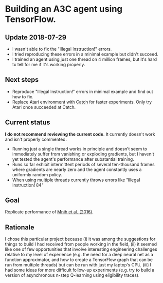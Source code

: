 # Building an A3C agent using TensorFlow.

## Update 2018-07-29

- I wasn't able to fix the "Illegal Instruction!" errors.
- I tried reproducing these errors in a minimal example but didn't succeed.
- I trained an agent using just one thread on 4 million frames, but it's hard to tell for me if it's working properly.

## Next steps

- Reproduce "Illegal Instruction!" errors in minimal example and find out how to fix.
- Replace Atari environment with [Catch](https://github.com/OpenMined/CampX/) for faster experiments. Only try Atari once succeeded at Catch.

## Current status

**I do not recommend reviewing the current code.** It currently doesn't work and isn't properly commented.

- Running just a single thread works in principle and doesn't seem to immediately suffer from vanishing or exploding gradients, but I haven't yet tested the agent's performance after substantial training.
- Runs so far exhibit intermittent periods of several ten-thousand frames where gradients are nearly zero and the agent constantly uses a uniformly random policy.
- When using multiple threads currently throws errors like "Illegal Instruction! 84"

## Goal

Replicate performance of [Mnih et al. (2016)](https://arxiv.org/pdf/1602.01783.pdf).

## Rationale

I chose this particular project because (i) it was among
  the suggestions for things to build I had received from people
  working in the field, (ii) it seemed like one of few opportunities
  that involve interesting engineering challenges relative to my level
  of experience (e.g. the need for a deep neural net as a function
  approximator, and how to create a TensorFlow graph that can be run
  from multiple threads) but can be run with just my laptop's CPU,
  (iii) I had some ideas for more difficult follow-up experiments
  (e.g. try to build a version of asynchronous n-step Q-learning using
  eligibility traces). 
